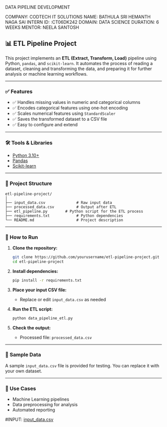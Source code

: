 DATA PIPELINE DEVELOPMENT

COMPANY: CODTECH IT SOLUTIONS
NAME: BATHULA SRI HEMANTH NAGA SAI
INTERN ID: :CT06DK242
DOMAIN: DATA SCIENCE
DURATION: 6 WEEKS
MENTOR: NEELA SANTOSH


## 📊 ETL Pipeline Project

This project implements an **ETL (Extract, Transform, Load)** pipeline using Python, `pandas`, and `scikit-learn`. It automates the process of reading a dataset, cleaning and transforming the data, and preparing it for further analysis or machine learning workflows.

---

### ✅ Features

* ✅ Handles missing values in numeric and categorical columns
* ✅ Encodes categorical features using one-hot encoding
* ✅ Scales numerical features using `StandardScaler`
* ✅ Saves the transformed dataset to a CSV file
* ✅ Easy to configure and extend

---

### 🛠️ Tools & Libraries

* [Python 3.10+](https://www.python.org/)
* [Pandas](https://pandas.pydata.org/)
* [Scikit-learn](https://scikit-learn.org/)

---

### 📂 Project Structure

```
etl-pipeline-project/
│
├── input_data.csv              # Raw input data
├── processed_data.csv          # Output after ETL
├── etl_pipeline.py        # Python script for the ETL process
├── requirements.txt            # Python dependencies
└── README.md                   # Project description
```

---

### 🚀 How to Run

1. **Clone the repository:**

   ```bash
   git clone https://github.com/yourusername/etl-pipeline-project.git
   cd etl-pipeline-project
   ```

2. **Install dependencies:**

   ```bash
   pip install -r requirements.txt
   ```

3. **Place your input CSV file:**

   * Replace or edit `input_data.csv` as needed

4. **Run the ETL script:**

   ```bash
   python data_pipeline_etl.py
   ```

5. **Check the output:**

   * Processed file: `processed_data.csv`

---

### 🧪 Sample Data

A sample `input_data.csv` file  is provided for testing. You can replace it with your own dataset.

---

### 📌 Use Cases

* Machine Learning pipelines
* Data preprocessing for analysis
* Automated reporting

#INPUT:
[input_data.csv](https://github.com/user-attachments/files/20585825/input_data.csv)



